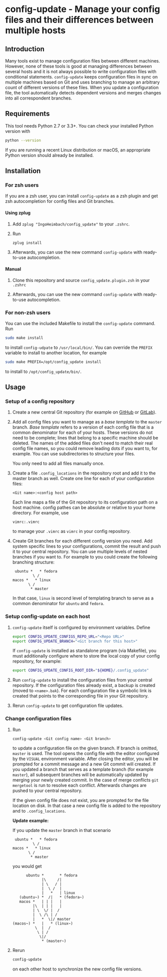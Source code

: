 # config-update - Manage your config files and their differences between multiple hosts

## Introduction

Many tools exist to manage configuration files between different machines. However, none of these tools is good at
managing differences between several hosts and it is not always possible to write configuration files with conditional
statements. `config-update` keeps configuration files in sync on multiple machines based on Git and uses branching to
manage an arbitrary count of different versions of these files. When you update a configuration file, the tool
automatically detects dependent versions and merges changes into all correspondent branches.


## Requirements

This tool needs Python 2.7 or 3.3+. You can check your installed Python version with

```bash
python --version
```

If you are running a recent Linux distribution or macOS, an appropriate Python version should already be installed.


## Installation

### For zsh users

If you are a zsh user, you can install `config-update` as a zsh plugin and get zsh autocompletion for config files and
Git branches.

#### Using zplug

1.  Add `zplug "IngoHeimbach/config_update"` to your `.zshrc`.

2.  Run

    ```bash
    zplug install
    ```

3.  Afterwards, you can use the new command `config-update` with ready-to-use autocompletion.

#### Manual

1.  Clone this repository and source `config_update.plugin.zsh` in your `.zshrc`

2.  Afterwards, you can use the new command `config-update` with ready-to-use autocompletion.


### For non-zsh users

You can use the included Makefile to install the `config-update` command. Run

```bash
sudo make install
```

to install `config-udpate` to `/usr/local/bin/`. You can override the `PREFIX` variable to install to another location,
for example

```bash
sudo make PREFIX=/opt/config_update install
```

to install to `/opt/config_update/bin/`.

## Usage

### Setup of a config repository

1.  Create a new central Git repository (for example on [GitHub](https://www.github.com/) or
    [GitLab](https://www.gitlab.com/)).

2.  Add all config files you want to manage as a *base template* to the `master` branch. *Base template* refers to a
    version of each config file that is a common denominator for each of your hosts. These versions do not need to be
    complete; lines that belong to a specific machine should be deleted. The names of the added files don't need to
    match their real config file names, so you could remove leading dots if you want to, for example. You can use
    subdirectories to structure your files.

    You only need to add all files manually once.

3.  Create a file `.config_locations` in the repository root and add it to the master branch as well. Create one line
    for each of your configuration files:

    ```
    <Git name>:<config host path>
    ```

    Each line maps a file of the Git repository to its configuration path on a host machine. config pathes can be
    absolute or relative to your home directory. For example, use

    ```
    vimrc:.vimrc
    ```

    to manage your `.vimrc` as `vimrc` in your config repository.

4.  Create Git branches for each different config version you need. Add system specific lines to your configurations,
    commit the result and push it to your central repository. You can use multiple levels of nested branches if you want
    to. For example to you could create the following branching structure:

    ```
     ubuntu *   * fedora
             \ /
    macos *   * linux
           \ /
            * master
    ```

    In that case, `linux` is second level of templating branch to serve as a common denominator for `ubuntu` and
    `fedora`.


### Setup config-update on each host

1.  `config-update` itself is configured by environment variables. Define

    ```bash
    export CONFIG_UPDATE_CONFIGS_REPO_URL="<Repo URL>"
    export CONFIG_UPDATE_BRANCH="<Git branch for this host>"
    ```

    If `config-update` is installed as standalone program (via Makefile), you must additionally configure where to store
    the local copy of your config repository, for example:

    ```bash
    export CONFIG_UPDATE_CONFIG_ROOT_DIR="${HOME}/.config_update"
    ```

2.  Run `config-update` to install the configuration files from your central repository. If the configuration files
    already exist, a backup is created (moved to `<name>.bak`). For each configuration file a symbolic link is created
    that points to the corresponding file in your Git repository.

3.  Rerun `config-update` to get configuration file updates.


### Change configuration files

1.  Run

    ```bash
    config-update <Git config name> <Git branch>
    ```

    to update a configuration file on the given branch. If branch is omitted, `master` is used. The tool opens the
    config file with the editor configured by the `VISUAL` environment variable. After closing the editor, you will be
    prompted for a commit message and a new Git commit will created. If you updated a branch that serves as a template
    branch (for example `master`), all subsequent branches will be automatically updated by merging your newly created
    commit. In the case of merge conflicts `git mergetool` is run to resolve each conflict. Afterwards changes are
    pushed to your central repository.

    If the given config file does not exist, you are prompted for the file location on disk. In that case a new config
    file is added to the repository and to `.config_locations`.

    **Update example:**

    If you update the `master` branch in that scenario

    ```
     ubuntu *   * fedora
             \ /
    macos *   * linux
           \ /
            * master
    ```

    you would get

    ```
          ubuntu *       * fedora
                 |\     /|
                 | \   / |
                 |  \ /  |
                 |   *   | linux
       (ubuntu~) *  /|   * (fedora~)
       macos *   | | |   |
             |\  | | |   |
             | \  \/ |  /
             |  \ /\ | /
             |   *  \|/ master
    (macos~) *   |   * (linux~)
              \  |  /
               \ | /
                \|/
                 * (master~)
    ```



2.  Rerun

    ```bash
    config-update
    ```

    on each other host to synchronize the new config file versions.
